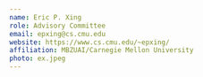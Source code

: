 ```yaml
---
name: Eric P. Xing
role: Advisory Committee
email: epxing@cs.cmu.edu
website: https://www.cs.cmu.edu/~epxing/
affiliation: MBZUAI/Carnegie Mellon University
photo: ex.jpeg
---
```

